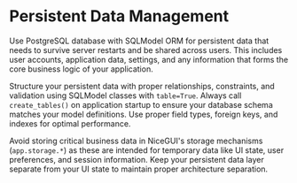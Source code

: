 # Persistent Data Management

Use PostgreSQL database with SQLModel ORM for persistent data that needs to survive server restarts and be shared across users. This includes user accounts, application data, settings, and any information that forms the core business logic of your application.

Structure your persistent data with proper relationships, constraints, and validation using SQLModel classes with `table=True`. Always call `create_tables()` on application startup to ensure your database schema matches your model definitions. Use proper field types, foreign keys, and indexes for optimal performance.

Avoid storing critical business data in NiceGUI's storage mechanisms (`app.storage.*`) as these are intended for temporary data like UI state, user preferences, and session information. Keep your persistent data layer separate from your UI state to maintain proper architecture separation.
